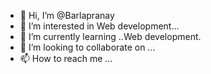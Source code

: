 - 👋 Hi, I’m @Barlapranay
- 👀 I’m interested in Web development...
- 🌱 I’m currently learning ..Web development.
- 💞️ I’m looking to collaborate on  ...
- 📫 How to reach me ...

<!---
Barlapranay/Barlapranay is a ✨ special ✨ repository because its `README.md` (this file) appears on your GitHub profile.
You can click the Preview link to take a look at your changes.
--->
